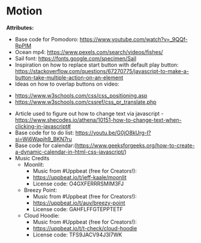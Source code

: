 # Motion

**Attributes:**

* Base code for Pomodoro: https://www.youtube.com/watch?v=_9QQf-RpPlM
* Ocean mp4: https://www.pexels.com/search/videos/fishes/
* Sail font: https://fonts.google.com/specimen/Sail
* Inspiration on how to replace start button with default play button: https://stackoverflow.com/questions/67270775/javascript-to-make-a-button-take-multiple-action-on-an-element
* Ideas on how to overlap buttons on video: 
- https://www.w3schools.com/css/css_positioning.asp
- https://www.w3schools.com/cssref/css_pr_translate.php
* Article used to figure out how to change text via javascript
  -https://www.shecodes.io/athena/10151-how-to-change-text-when-clicking-in-javascript#
* Base code for to do list: https://youtu.be/G0jO8kUrg-I?si=Wj6Wapjh9_BKN7ru
* Base code for calendar:(https://www.geeksforgeeks.org/how-to-create-a-dynamic-calendar-in-html-css-javascript/)
* Music Credits
  * Moonlit:
    * Music from #Uppbeat (free for Creators!):
    * https://uppbeat.io/t/jeff-kaale/moonlit
    * License code: O4GXFERRRSMIM3FJ
  * Breezy Point:
    * Music from #Uppbeat (free for Creators!):
    * https://uppbeat.io/t/auv/breezy-point
    * License code: GAHFLFFGTEPPTETF
  * Cloud Hoodie:
    * Music from #Uppbeat (free for Creators!):
    * https://uppbeat.io/t/t-check/cloud-hoodie
    * License code: TFS9JACV94J3I7WK
